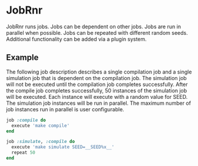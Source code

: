 # JobRnr

JobRnr runs jobs.  Jobs can be dependent on other jobs.  Jobs are run in
parallel when possible.  Jobs can be repeated with different random seeds.
Additional functionality can be added via a plugin system.

## Example

The following job description describes a single compilation job and a single
simulation job that is dependent on the compilation job.  The simulation job
will not be executed until the compilation job completes successfully.  After
the compile job completes successfully, 50 instances of the simulation job will
be executed.  Each instance will execute with a random value for SEED.  The
simulation job instances will be run in parallel.  The maximum number of job
instances run in parallel is user configurable.

```ruby
job :compile do
  execute 'make compile'
end

job :simulate, :compile do
  execute 'make simulate SEED=__SEED%x__'
  repeat 50
end
```
